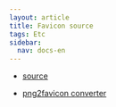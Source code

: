 ```yaml
---
layout: article
title: Favicon source
tags: Etc
sidebar:
  nav: docs-en
---
```


- [source](https://freepngimg.com/png/53633-abstract-watercolor-images-free-transparent-image-hd/download)

- [png2favicon converter](https://realfavicongenerator.net)
